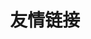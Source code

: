 ---
title: 友情链接
layout: Friendlink
features:
- title: 武汉大佬博客
  link: https://bougiel.github.io/
  details: 我的博客就是按照她来做的 
- title: Molunerfinn大牛
  link: https://github.com/Molunerfinn
  details: 部署hexo参考的大牛博客
- title: 阮一峰
  link: https://www.ruanyifeng.com/blog/
  details: 阮一峰的网络日志
---